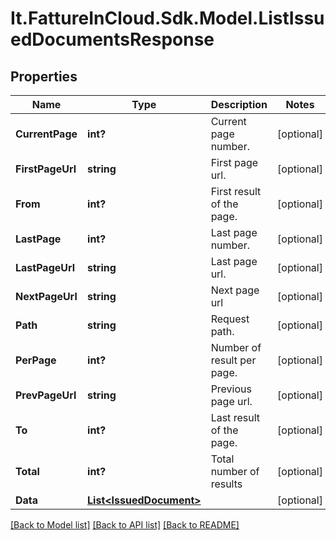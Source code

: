 # It.FattureInCloud.Sdk.Model.ListIssuedDocumentsResponse

## Properties

Name | Type | Description | Notes
------------ | ------------- | ------------- | -------------
**CurrentPage** | **int?** | Current page number. | [optional] 
**FirstPageUrl** | **string** | First page url. | [optional] 
**From** | **int?** | First result of the page. | [optional] 
**LastPage** | **int?** | Last page number. | [optional] 
**LastPageUrl** | **string** | Last page url. | [optional] 
**NextPageUrl** | **string** | Next page url | [optional] 
**Path** | **string** | Request path. | [optional] 
**PerPage** | **int?** | Number of result per page. | [optional] 
**PrevPageUrl** | **string** | Previous page url. | [optional] 
**To** | **int?** | Last result of the page. | [optional] 
**Total** | **int?** | Total number of results | [optional] 
**Data** | [**List&lt;IssuedDocument&gt;**](IssuedDocument.md) |  | [optional] 

[[Back to Model list]](../README.md#documentation-for-models) [[Back to API list]](../README.md#documentation-for-api-endpoints) [[Back to README]](../README.md)

